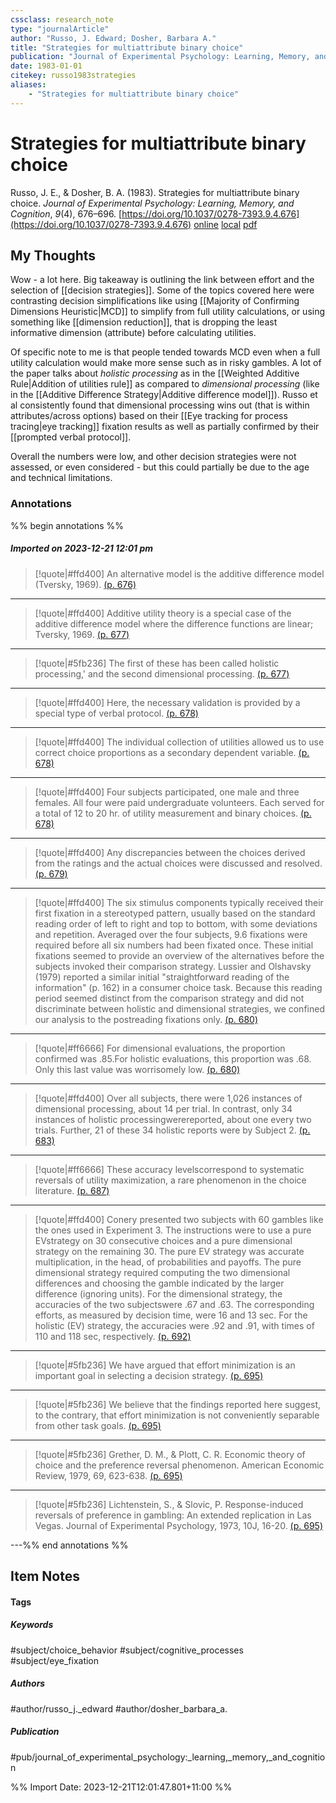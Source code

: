 ```yaml
---
cssclass: research_note
type: "journalArticle"
author: "Russo, J. Edward; Dosher, Barbara A."
title: "Strategies for multiattribute binary choice"
publication: "Journal of Experimental Psychology: Learning, Memory, and Cognition"
date: 1983-01-01
citekey: russo1983strategies
aliases: 
    - "Strategies for multiattribute binary choice"
---
```


# Strategies for multiattribute binary choice

Russo, J. E., & Dosher, B. A. (1983). Strategies for multiattribute binary choice. _Journal of Experimental Psychology: Learning, Memory, and Cognition_, _9_(4), 676–696. [https://doi.org/10.1037/0278-7393.9.4.676](https://doi.org/10.1037/0278-7393.9.4.676)
[online](http://zotero.org/users/local/kZl3QdXV/items/8BMJRRP6) [local](zotero://select/library/items/8BMJRRP6) [pdf](file:///home/gjc216/Zotero/storage/LNI96NJP/Russo%20and%20Dosher%20-%201983%20-%20Strategies%20for%20multiattribute%20binary%20choice.pdf)
 


## My Thoughts

Wow - a lot here. Big takeaway is outlining the link between effort and the selection of [[decision strategies]]. Some of the topics covered here were contrasting decision simplifications like using [[Majority of Confirming Dimensions Heuristic|MCD]] to simplify from full utility calculations, or using something like [[dimension reduction]], that is dropping the least informative dimension (attribute) before calculating utilities.

Of specific note to me is that people tended towards MCD even when a full utility calculation would make more sense such as in risky gambles. A lot of the paper talks about _holistic processing_ as in the [[Weighted Additive Rule|Addition of utilities rule]] as compared to _dimensional processing_ (like in the [[Additive Difference Strategy|Additive difference model]]). Russo et al consistently found that dimensional processing wins out (that is within attributes/across options) based on their [[Eye tracking for process tracing|eye tracking]] fixation results as well as partially confirmed by their [[prompted verbal protocol]].

Overall the numbers were low, and other decision strategies were not assessed, or even considered - but this could partially be due to the age and technical limitations.
 
### Annotations

%% begin annotations %%
##### Imported on 2023-12-21 12:01 pm
>[!quote|#ffd400]
>An alternative model is the additive difference model (Tversky, 1969). [(p. 676)](zotero://open-pdf/library/items/LNI96NJP?page=676&annotation=KRQ3PSJ8)

---
>[!quote|#ffd400]
>Additive utility theory is a special case of the additive difference model where the difference functions are linear; Tversky, 1969. [(p. 677)](zotero://open-pdf/library/items/LNI96NJP?page=677&annotation=5M35I64H)

---
>[!quote|#5fb236]
>The first of these has been called holistic processing,' and the second dimensional processing. [(p. 677)](zotero://open-pdf/library/items/LNI96NJP?page=677&annotation=Y5G4KDBP)

---
>[!quote|#ffd400]
>Here, the necessary validation is provided by a special type of verbal protocol. [(p. 678)](zotero://open-pdf/library/items/LNI96NJP?page=678&annotation=WZA58HZU)

---
>[!quote|#ffd400]
>The individual collection of utilities allowed us to use correct choice proportions as a secondary dependent variable. [(p. 678)](zotero://open-pdf/library/items/LNI96NJP?page=678&annotation=DUVU6XY6)

---
>[!quote|#ffd400]
>Four subjects participated, one male and three females. All four were paid undergraduate volunteers. Each served for a total of 12 to 20 hr. of utility measurement and binary choices. [(p. 678)](zotero://open-pdf/library/items/LNI96NJP?page=678&annotation=IGAZ58HT)

---
>[!quote|#ffd400]
>Any discrepancies between the choices derived from the ratings and the actual choices were discussed and resolved. [(p. 679)](zotero://open-pdf/library/items/LNI96NJP?page=679&annotation=TRDKJTSU)

---
>[!quote|#ffd400]
>The six stimulus components typically received their first fixation in a stereotyped pattern, usually based on the standard reading order of left to right and top to bottom, with some deviations and repetition. Averaged over the four subjects, 9.6 fixations were required before all six numbers had been fixated once. These initial fixations seemed to provide an overview of the alternatives before the subjects invoked their comparison strategy. Lussier and Olshavsky (1979) reported a similar initial "straightforward reading of the information" (p. 162) in a consumer choice task. Because this reading period seemed distinct from the comparison strategy and did not discriminate between holistic and dimensional strategies, we confined our analysis to the postreading fixations only. [(p. 680)](zotero://open-pdf/library/items/LNI96NJP?page=680&annotation=SHBQY9K3)

---
>[!quote|#ff6666]
>For dimensional evaluations, the proportion confirmed was .85.For holistic evaluations, this proportion was .68. Only this last value was worrisomely low. [(p. 680)](zotero://open-pdf/library/items/LNI96NJP?page=680&annotation=79W97VVQ)

---
>[!quote|#ffd400]
>Over all subjects, there were 1,026 instances of dimensional processing, about 14 per trial. In contrast, only 34 instances of holistic processingwerereported, about one every two trials. Further, 21 of these 34 holistic reports were by Subject 2. [(p. 683)](zotero://open-pdf/library/items/LNI96NJP?page=683&annotation=MCK8MZHV)

---
>[!quote|#ff6666]
>These accuracy levelscorrespond to systematic reversals of utility maximization, a rare phenomenon in the choice literature. [(p. 687)](zotero://open-pdf/library/items/LNI96NJP?page=687&annotation=HABKQXE3)

---
>[!quote|#ffd400]
>Conery presented two subjects with 60 gambles like the ones used in Experiment 3. The instructions were to use a pure EVstrategy on 30 consecutive choices and a pure dimensional strategy on the remaining 30. The pure EV strategy was accurate multiplication, in the head, of probabilities and payoffs. The pure dimensional strategy required computing the two dimensional differences and choosing the gamble indicated by the larger difference (ignoring units). For the dimensional strategy, the accuracies of the two subjectswere .67 and .63. The corresponding efforts, as measured by decision time, were 16 and 13 sec. For the holistic (EV) strategy, the accuracies were .92 and .91, with times of 110 and 118 sec, respectively. [(p. 692)](zotero://open-pdf/library/items/LNI96NJP?page=692&annotation=TMJQ3WAU)

---
>[!quote|#5fb236]
>We have argued that effort minimization is an important goal in selecting a decision strategy. [(p. 695)](zotero://open-pdf/library/items/LNI96NJP?page=695&annotation=ZG7WBDWZ)

---
>[!quote|#5fb236]
>We believe that the findings reported here suggest, to the contrary, that effort minimization is not conveniently separable from other task goals. [(p. 695)](zotero://open-pdf/library/items/LNI96NJP?page=695&annotation=ZYR8VBLF)

---
>[!quote|#5fb236]
>Grether, D. M., & Plott, C. R. Economic theory of choice and the preference reversal phenomenon. American Economic Review, 1979, 69, 623-638. [(p. 695)](zotero://open-pdf/library/items/LNI96NJP?page=695&annotation=Y8MTWRGC)

---
>[!quote|#5fb236]
>Lichtenstein, S., & Slovic, P. Response-induced reversals of preference in gambling: An extended replication in Las Vegas. Journal of Experimental Psychology, 1973, 10J, 16-20. [(p. 695)](zotero://open-pdf/library/items/LNI96NJP?page=695&annotation=CME987MF)

---%% end annotations %%

## Item Notes

#### Tags

##### Keywords

#subject/choice_behavior #subject/cognitive_processes #subject/eye_fixation

##### Authors

#author/russo_j._edward #author/dosher_barbara_a.

##### Publication

#pub/journal_of_experimental_psychology:_learning,_memory,_and_cognition


%% Import Date: 2023-12-21T12:01:47.801+11:00 %%
